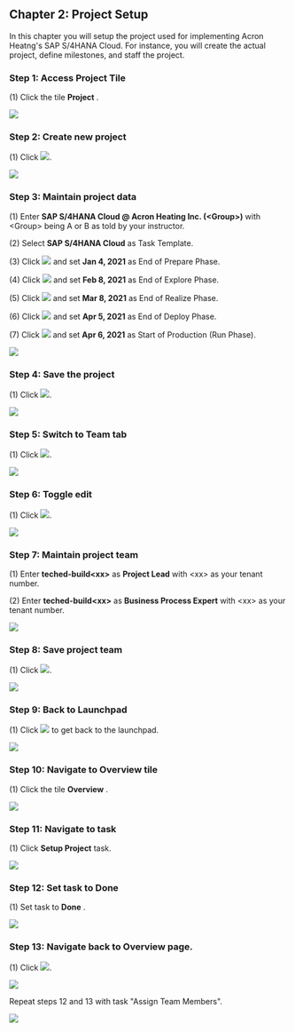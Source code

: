 ﻿## Chapter 2: Project Setup

In this chapter you will setup the project used for implementing Acron Heatng's SAP S/4HANA Cloud. For instance, you will create the actual project, define milestones, and staff the project.



### Step 1: Access Project Tile



\(1\) Click the tile  **Project** .

![](Markdown_files/img_0.png)



### Step 2: Create new project



\(1\) Click  ![](Markdown_files/fieldicon.png).

![](Markdown_files/img_000.png)



### Step 3: Maintain project data



\(1\) Enter  **SAP S/4HANA Cloud &#64; Acron Heating Inc. \(&lt;Group&gt;\)**  with &lt;Group&gt; being A or B as told by your instructor.

\(2\) Select  **SAP S/4HANA Cloud** as Task Template.

\(3\) Click  ![](Markdown_files/fieldicon00.png) and set  **Jan 4, 2021**  as End of Prepare Phase.

\(4\) Click  ![](Markdown_files/fieldicon01.png) and set  **Feb 8, 2021**  as End of Explore Phase.

\(5\) Click  ![](Markdown_files/fieldicon02.png) and set  **Mar 8, 2021**  as End of Realize Phase.

 

\(6\) Click  ![](Markdown_files/fieldicon03.png) and set  **Apr 5, 2021**  as End of Deploy Phase.

 

\(7\) Click ![](Markdown_files/fieldicon04.png) and set  **Apr 6, 2021**  as Start of Production \(Run Phase\).

 

![](Markdown_files/img_001.png)



### Step 4: Save the project



\(1\) Click  ![](Markdown_files/fieldicon05.png).

![](Markdown_files/img_002.png)



### Step 5: Switch to Team tab



\(1\) Click  ![](Markdown_files/fieldicon_147.png).

![](Markdown_files/img_003.png)



### Step 6: Toggle edit



\(1\) Click  ![](Markdown_files/fieldicon06.png).

![](Markdown_files/img_004.png)



### Step 7: Maintain project team



\(1\) Enter  **teched\-build&lt;xx&gt;**  as  **Project Lead**  with &lt;xx&gt; as your tenant number.

\(2\) Enter  **teched\-build&lt;xx&gt;**  as  **Business Process Expert**  with &lt;xx&gt; as your tenant number.

![](Markdown_files/img_005.png)



### Step 8: Save project team



\(1\) Click  ![](Markdown_files/fieldicon07.png).

![](Markdown_files/img_006.png)



### Step 9: Back to Launchpad



\(1\) Click  ![](Markdown_files/fieldicon_156.png) to get back to the launchpad.

![](Markdown_files/img_007.png)



### Step 10: Navigate to Overview tile



\(1\) Click the tile  **Overview** .

![](Markdown_files/img_008.png)



### Step 11: Navigate to task



\(1\) Click  **Setup Project**  task.

![](Markdown_files/img_009.png)



### Step 12: Set task to Done



\(1\) Set task to  **Done** .

![](Markdown_files/img_010.png)



### Step 13: Navigate back to Overview page.



\(1\) Click  ![](Markdown_files/fieldicon_167.png).

![](Markdown_files/info_word.png)

Repeat steps 12 and 13 with task "Assign Team Members".



 

![](Markdown_files/img_011.png)



